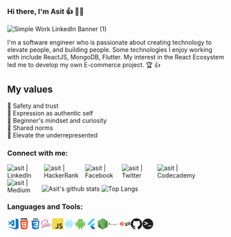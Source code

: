 ### Hi there, I'm Asit 	:+1: :technologist:

![Simple Work LinkedIn Banner (1)](https://user-images.githubusercontent.com/34277800/99704779-d6943500-2a66-11eb-9c20-6beb25c71d1a.png)

I'm a software engineer who is passionate about creating technology to elevate people, and building people.
Some technologies I enjoy working with include ReactJS, MongoDB, Flutter. 
My interest in the React Ecosystem led me to develop my own E-commerce project. :trophy: :thumbsup:
<br />

## My values
💖 Safety and trust<br>
🌟 Expression as authentic self<br>
🍏 Beginner's mindset and curiosity<br>
🙌 Shared norms<br>
🚀 Elevate the underrepresented

### Connect with me:

[<img align="left" alt="asit | LinkedIn" width="85px" src="https://img.shields.io/badge/linkedin-0e76a8?style=for-the-badge&logo=LinkedIn&logoColor=white" />][linkedin]
[<img align="left" alt="asit | HackerRank" width="95px" src="https://img.shields.io/badge/hackerrank-008000?style=for-the-badge&logo=Hackerrank&logoColor=white" />][hackerrank]
[<img align="left" alt="asit | Facebook" width="85px" src="https://img.shields.io/badge/Facebook-4267B2?style=for-the-badge&logo=facebook&logoColor=white" />][facebook]
[<img align="left" alt="asit | Twitter" width="82px" src="https://img.shields.io/badge/twitter-1DA1F2?style=for-the-badge&logo=Twitter&logoColor=white" />][twitter]
[<img align="left" alt="asit | Codecademy" width="98px" src="https://img.shields.io/badge/codecademy-757575?style=for-the-badge&logo=codecademy&logoColor=white" />][codecademy]
[<img align="left" alt="asit | Medium" width="80px" src="https://img.shields.io/badge/medium-000000?style=for-the-badge&logo=Medium&logoColor=white" />][medium]

<br />
<br />


![Asit's github stats](https://github-readme-stats.vercel.app/api?username=dev-asit96) ![Top Langs](https://github-readme-stats.vercel.app/api/top-langs/?username=dev-asit96&layout=compact)

### Languages and Tools:

[<img align="left" alt="Visual Studio Code" width="26px" src="https://raw.githubusercontent.com/github/explore/80688e429a7d4ef2fca1e82350fe8e3517d3494d/topics/visual-studio-code/visual-studio-code.png" />][aboutme]
[<img align="left" alt="HTML5" width="26px" src="https://raw.githubusercontent.com/github/explore/80688e429a7d4ef2fca1e82350fe8e3517d3494d/topics/html/html.png" />][aboutme]
[<img align="left" alt="CSS3" width="26px" src="https://raw.githubusercontent.com/github/explore/80688e429a7d4ef2fca1e82350fe8e3517d3494d/topics/css/css.png" />][aboutme]
[<img align="left" alt="Sass" width="26px" src="https://raw.githubusercontent.com/github/explore/80688e429a7d4ef2fca1e82350fe8e3517d3494d/topics/sass/sass.png" />][aboutme]
[<img align="left" alt="JavaScript" width="26px" src="https://raw.githubusercontent.com/github/explore/80688e429a7d4ef2fca1e82350fe8e3517d3494d/topics/javascript/javascript.png" />][aboutme]
[<img align="left" alt="React" width="26px" src="https://raw.githubusercontent.com/github/explore/80688e429a7d4ef2fca1e82350fe8e3517d3494d/topics/react/react.png" />][aboutme]
[<img align="left" alt="Android" width="26px" src="https://raw.githubusercontent.com/github/explore/e94815998e4e0713912fed477a1f346ec04c3da2/topics/android/android.png" />][aboutme]
[<img align="left" alt="Flutter" width="26px" src="https://raw.githubusercontent.com/github/explore/80688e429a7d4ef2fca1e82350fe8e3517d3494d/topics/flutter/flutter.png" />][aboutme]
[<img align="left" alt="Node.js" width="26px" src="https://raw.githubusercontent.com/github/explore/80688e429a7d4ef2fca1e82350fe8e3517d3494d/topics/nodejs/nodejs.png" />][aboutme]
[<img align="left" alt="MongoDB" width="26px" src="https://raw.githubusercontent.com/github/explore/80688e429a7d4ef2fca1e82350fe8e3517d3494d/topics/mongodb/mongodb.png" />][aboutme]
[<img align="left" alt="Git" width="26px" src="https://raw.githubusercontent.com/github/explore/80688e429a7d4ef2fca1e82350fe8e3517d3494d/topics/git/git.png" />][aboutme]
[<img align="left" alt="GitHub" width="26px" src="https://raw.githubusercontent.com/github/explore/78df643247d429f6cc873026c0622819ad797942/topics/github/github.png" />][aboutme]
[<img align="left" alt="Terminal" width="26px" src="https://raw.githubusercontent.com/github/explore/80688e429a7d4ef2fca1e82350fe8e3517d3494d/topics/terminal/terminal.png" />][aboutme]

<br />

[facebook]: https://www.facebook.com/asitdebata96
[twitter]: https://twitter.com/asitdebata
[instagram]: https://www.instagram.com/dev_asit
[linkedin]: https://www.linkedin.com/in/asitdebata
[hackerrank]: https://www.hackerrank.com/asitdebata96
[aboutme]: https://about.me/asit96
[medium]: https://medium.com/@devasit
[codecademy]: https://www.codecademy.com/profiles/asitdebata
